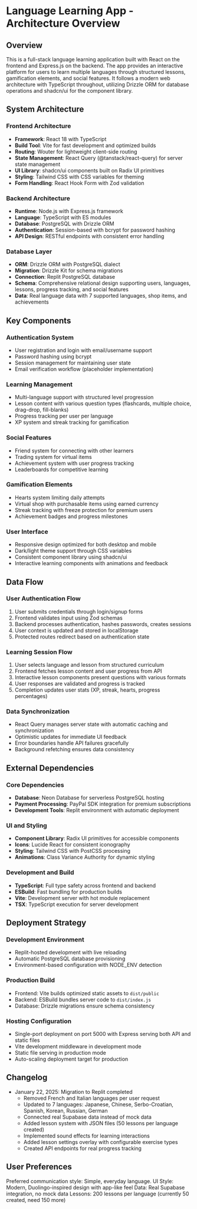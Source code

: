 # Language Learning App - Architecture Overview

## Overview

This is a full-stack language learning application built with React on the frontend and Express.js on the backend. The app provides an interactive platform for users to learn multiple languages through structured lessons, gamification elements, and social features. It follows a modern web architecture with TypeScript throughout, utilizing Drizzle ORM for database operations and shadcn/ui for the component library.

## System Architecture

### Frontend Architecture
- **Framework**: React 18 with TypeScript
- **Build Tool**: Vite for fast development and optimized builds
- **Routing**: Wouter for lightweight client-side routing
- **State Management**: React Query (@tanstack/react-query) for server state management
- **UI Library**: shadcn/ui components built on Radix UI primitives
- **Styling**: Tailwind CSS with CSS variables for theming
- **Form Handling**: React Hook Form with Zod validation

### Backend Architecture
- **Runtime**: Node.js with Express.js framework
- **Language**: TypeScript with ES modules
- **Database**: PostgreSQL with Drizzle ORM
- **Authentication**: Session-based with bcrypt for password hashing
- **API Design**: RESTful endpoints with consistent error handling

### Database Layer
- **ORM**: Drizzle ORM with PostgreSQL dialect
- **Migration**: Drizzle Kit for schema migrations
- **Connection**: Replit PostgreSQL database
- **Schema**: Comprehensive relational design supporting users, languages, lessons, progress tracking, and social features
- **Data**: Real language data with 7 supported languages, shop items, and achievements

## Key Components

### Authentication System
- User registration and login with email/username support
- Password hashing using bcrypt
- Session management for maintaining user state
- Email verification workflow (placeholder implementation)

### Learning Management
- Multi-language support with structured level progression
- Lesson content with various question types (flashcards, multiple choice, drag-drop, fill-blanks)
- Progress tracking per user per language
- XP system and streak tracking for gamification

### Social Features
- Friend system for connecting with other learners
- Trading system for virtual items
- Achievement system with user progress tracking
- Leaderboards for competitive learning

### Gamification Elements
- Hearts system limiting daily attempts
- Virtual shop with purchasable items using earned currency
- Streak tracking with freeze protection for premium users
- Achievement badges and progress milestones

### User Interface
- Responsive design optimized for both desktop and mobile
- Dark/light theme support through CSS variables
- Consistent component library using shadcn/ui
- Interactive learning components with animations and feedback

## Data Flow

### User Authentication Flow
1. User submits credentials through login/signup forms
2. Frontend validates input using Zod schemas
3. Backend processes authentication, hashes passwords, creates sessions
4. User context is updated and stored in localStorage
5. Protected routes redirect based on authentication state

### Learning Session Flow
1. User selects language and lesson from structured curriculum
2. Frontend fetches lesson content and user progress from API
3. Interactive lesson components present questions with various formats
4. User responses are validated and progress is tracked
5. Completion updates user stats (XP, streak, hearts, progress percentages)

### Data Synchronization
- React Query manages server state with automatic caching and synchronization
- Optimistic updates for immediate UI feedback
- Error boundaries handle API failures gracefully
- Background refetching ensures data consistency

## External Dependencies

### Core Dependencies
- **Database**: Neon Database for serverless PostgreSQL hosting
- **Payment Processing**: PayPal SDK integration for premium subscriptions
- **Development Tools**: Replit environment with automatic deployment

### UI and Styling
- **Component Library**: Radix UI primitives for accessible components
- **Icons**: Lucide React for consistent iconography
- **Styling**: Tailwind CSS with PostCSS processing
- **Animations**: Class Variance Authority for dynamic styling

### Development and Build
- **TypeScript**: Full type safety across frontend and backend
- **ESBuild**: Fast bundling for production builds
- **Vite**: Development server with hot module replacement
- **TSX**: TypeScript execution for server development

## Deployment Strategy

### Development Environment
- Replit-hosted development with live reloading
- Automatic PostgreSQL database provisioning
- Environment-based configuration with NODE_ENV detection

### Production Build
- Frontend: Vite builds optimized static assets to `dist/public`
- Backend: ESBuild bundles server code to `dist/index.js`
- Database: Drizzle migrations ensure schema consistency

### Hosting Configuration
- Single-port deployment on port 5000 with Express serving both API and static files
- Vite development middleware in development mode
- Static file serving in production mode
- Auto-scaling deployment target for production

## Changelog

- January 22, 2025: Migration to Replit completed
  - Removed French and Italian languages per user request
  - Updated to 7 languages: Japanese, Chinese, Serbo-Croatian, Spanish, Korean, Russian, German
  - Connected real Supabase data instead of mock data
  - Added lesson system with JSON files (50 lessons per language created)
  - Implemented sound effects for learning interactions
  - Added lesson settings overlay with configurable exercise types
  - Created API endpoints for real progress tracking

## User Preferences

Preferred communication style: Simple, everyday language.
UI Style: Modern, Duolingo-inspired design with app-like feel
Data: Real Supabase integration, no mock data
Lessons: 200 lessons per language (currently 50 created, need 150 more)